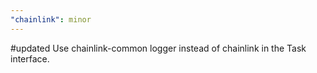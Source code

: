 ```yaml
---
"chainlink": minor
---
```


#updated Use chainlink-common logger instead of chainlink in the Task interface.
